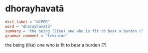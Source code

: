 # dhorayhavatā

``` toml
dict_label = "NCPED"
word = "dhorayhavatā"
summary = "the being (like) one who is fit to bear a burden ("
grammar_comment = "feminine"
```

the being (like) one who is fit to bear a burden (?)


